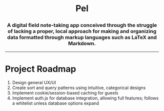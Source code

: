 <h1 align="center"><p>Pel</p></h1>
<h3 align="center"><p>A digital field note-taking app conceived through the struggle of lacking a proper, local approach for making and organizing data formatted through markup languages such as LaTeX and Markdown.</p></h3>

---

# Project Roadmap
1. Design general UX/UI
2. Create sort and query patterns using intuitive, categorical designs
3. Implement cookie/session-based caching for guests
4. Implement auth.js for database integration, allowing full features; follows a whitelist unless database options expand
